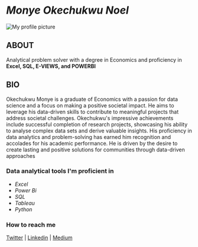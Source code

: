 # ***Monye Okechukwu Noel***

<picture>
 <source media="(prefers-color-scheme: dark)" srcset="https://avatars.githubusercontent.com/u/136334167?s=400&u=e215c035685671bf274ec187ac42e74b84f366d0&v=4">
 <source media="(prefers-color-scheme: light)" srcset="https://avatars.githubusercontent.com/u/136334167?s=400&u=e215c035685671bf274ec187ac42e74b84f366d0&v=4">
 <img alt="My profile picture" src="https://avatars.githubusercontent.com/u/136334167?s=400&u=e215c035685671bf274ec187ac42e74b84f366d0&v=4">
</picture>

## ABOUT
Analytical problem solver with a degree in Economics and proficiency in **Excel, SQL, E-VIEWS, and POWERBI**

## BIO
Okechukwu Monye is a graduate of Economics with a passion for data science and a focus on making a positive societal impact. He aims to leverage his data-driven skills to contribute to meaningful projects that address societal challenges. Okechukwu's impressive achievements include successful completion of research projects, showcasing his ability to analyse complex data sets and derive valuable insights. His proficiency in data analytics and problem-solving has earned him recognition and accolades for his academic performance. He is driven by the desire to create lasting and positive solutions for communities through data-driven approaches

### Data analytical tools I'm proficient in
- *Excel*
- *Power Bi*
- *SQL*
- *Tableau*
- *Python*

### How to reach me
[Twitter](https://twitter.com/noelshalom?s=21&t=sXwbGlpc_k7j4lyPl5Vy_Q) |
[Linkedin](https://www.linkedin.com/in/okechukwu-m-3748a5b9) |
[Medium](https://noelshalom14.medium.com/)
